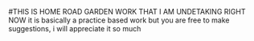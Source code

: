 #THIS IS HOME ROAD GARDEN WORK THAT I AM UNDETAKING RIGHT NOW
it is basically a practice based work
but you are free to make suggestions, i will appreciate it so much